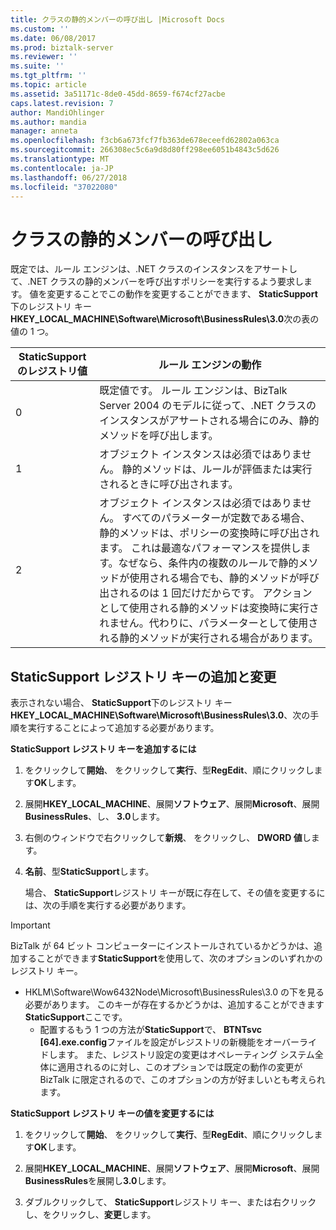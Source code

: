 ```yaml
---
title: クラスの静的メンバーの呼び出し |Microsoft Docs
ms.custom: ''
ms.date: 06/08/2017
ms.prod: biztalk-server
ms.reviewer: ''
ms.suite: ''
ms.tgt_pltfrm: ''
ms.topic: article
ms.assetid: 3a51171c-8de0-45dd-8659-f674cf27acbe
caps.latest.revision: 7
author: MandiOhlinger
ms.author: mandia
manager: anneta
ms.openlocfilehash: f3cb6a673fcf7fb363de678eceefd62802a063ca
ms.sourcegitcommit: 266308ec5c6a9d8d80ff298ee6051b4843c5d626
ms.translationtype: MT
ms.contentlocale: ja-JP
ms.lasthandoff: 06/27/2018
ms.locfileid: "37022080"
---
```

# <a name="invoking-static-members-of-a-class"></a>クラスの静的メンバーの呼び出し
既定では、ルール エンジンは、.NET クラスのインスタンスをアサートして、.NET クラスの静的メンバーを呼び出すポリシーを実行するよう要求します。 値を変更することでこの動作を変更することができます、 **StaticSupport**下のレジストリ キー **HKEY_LOCAL_MACHINE\Software\Microsoft\BusinessRules\3.0**次の表の値の 1 つ。  
  
|StaticSupport のレジストリ値|ルール エンジンの動作|  
|----------------------------------|--------------------------|  
|0|既定値です。 ルール エンジンは、BizTalk Server 2004 のモデルに従って、.NET クラスのインスタンスがアサートされる場合にのみ、静的メソッドを呼び出します。|  
|1|オブジェクト インスタンスは必須ではありません。 静的メソッドは、ルールが評価または実行されるときに呼び出されます。|  
|2|オブジェクト インスタンスは必須ではありません。 すべてのパラメーターが定数である場合、静的メソッドは、ポリシーの変換時に呼び出されます。 これは最適なパフォーマンスを提供します。なぜなら、条件内の複数のルールで静的メソッドが使用される場合でも、静的メソッドが呼び出されるのは 1 回だけだからです。 アクションとして使用される静的メソッドは変換時に実行されません。代わりに、パラメーターとして使用される静的メソッドが実行される場合があります。|  
  
## <a name="adding-and-changing-the-staticsupport-registry-key"></a>StaticSupport レジストリ キーの追加と変更  
 表示されない場合、 **StaticSupport**下のレジストリ キー **HKEY_LOCAL_MACHINE\Software\Microsoft\BusinessRules\3.0**、次の手順を実行することによって追加する必要があります。  
  
 **StaticSupport レジストリ キーを追加するには**  
  
1. をクリックして**開始**、 をクリックして**実行**、型**RegEdit**、順にクリックします**OK**します。  
  
2. 展開**HKEY_LOCAL_MACHINE**、展開**ソフトウェア**、展開**Microsoft**、展開**BusinessRules**、し、 **3.0**します。  
  
3. 右側のウィンドウで右クリックして**新規**、 をクリックし、 **DWORD 値**します。  
  
4. **名前**、型**StaticSupport**します。  
  
   場合、 **StaticSupport**レジストリ キーが既に存在して、その値を変更するには、次の手順を実行する必要があります。  
  
> [!IMPORTANT]
>  BizTalk が 64 ビット コンピューターにインストールされているかどうかは、追加することができます**StaticSupport**を使用して、次のオプションのいずれかのレジストリ キー。  
> 
> - HKLM\Software\Wow6432Node\Microsoft\BusinessRules\3.0 の下を見る必要があります。 このキーが存在するかどうかは、追加することができます**StaticSupport**ここです。  
>   -   配置するもう 1 つの方法が**StaticSupport**で、 **BTNTsvc [64].exe.config**ファイルを設定がレジストリの新機能をオーバーライドします。  また、レジストリ設定の変更はオペレーティング システム全体に適用されるのに対し、このオプションでは既定の動作の変更が BizTalk に限定されるので、このオプションの方が好ましいとも考えられます。  
  
 **StaticSupport レジストリ キーの値を変更するには**  
  
1.  をクリックして**開始**、 をクリックして**実行**、型**RegEdit**、順にクリックします**OK**します。  
  
2.  展開**HKEY_LOCAL_MACHINE**、展開**ソフトウェア**、展開**Microsoft**、展開**BusinessRules**を展開し**3.0**します。  
  
3.  ダブルクリックして、 **StaticSupport**レジストリ キー、または右クリックし、をクリックし、**変更**します。